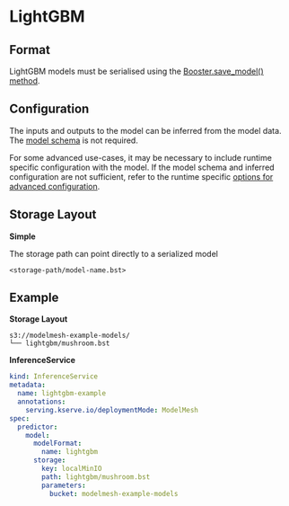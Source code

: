 # LightGBM

## Format

LightGBM models must be serialised using the
[Booster.save_model() method](https://lightgbm.readthedocs.io/en/latest/pythonapi/lightgbm.Booster.html#lightgbm.Booster.save_model).

## Configuration

The inputs and outputs to the model can be inferred from the model data. The
[model schema](../predictors/schema.md)
is not required.

For some advanced use-cases, it may be necessary to include runtime specific
configuration with the model. If the model schema and inferred configuration are
not sufficient, refer to the runtime specific
[options for advanced configuration](advanced-configuration.md#mlserver).

## Storage Layout

**Simple**

The storage path can point directly to a serialized model

```
<storage-path/model-name.bst>
```

## Example

**Storage Layout**

```
s3://modelmesh-example-models/
└── lightgbm/mushroom.bst
```

**InferenceService**

```yaml
kind: InferenceService
metadata:
  name: lightgbm-example
  annotations:
    serving.kserve.io/deploymentMode: ModelMesh
spec:
  predictor:
    model:
      modelFormat:
        name: lightgbm
      storage:
        key: localMinIO
        path: lightgbm/mushroom.bst
        parameters:
          bucket: modelmesh-example-models
```
